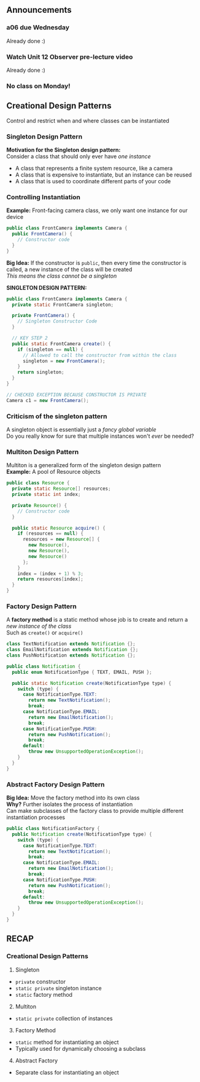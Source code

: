 ## Announcements
### a06 due Wednesday
Already done :)
### Watch Unit 12 Observer pre-lecture video
Already done :)
### No class on Monday!

## Creational Design Patterns
Control and restrict when and where classes can be
instantiated  

### Singleton Design Pattern
**Motivation for the Singleton design pattern:**  
Consider a class that should only ever have *one instance*  
- A class that represents a finite system resource, like
  a camera  
- A class that is expensive to instantiate, but an instance
  can be reused
- A class that is used to coordinate different parts of your
  code  

### Controlling Instantiation
**Example:** Front-facing camera class, we only want one
instance for our device  
```Java
public class FrontCamera implements Camera {
  public FrontCamera() {
    // Constructor code
  }
}
```
**Big Idea:** If the constructor is `public`, then every
time the constructor is called, a new instance of the class
will be created  
*This means the class cannot be a singleton*  

**SINGLETON DESIGN PATTERN:**  
```Java
public class FrontCamera implements Camera {
  private static FrontCamera singleton;

  private FrontCamera() {
    // Singleton Constructor Code
  }

  // KEY STEP 2
  public static FrontCamera create() {
    if (singleton == null) {
      // Allowed to call the constructor from within the class
      singleton = new FrontCamera();
    }
    return singleton;
  }
}

// CHECKED EXCEPTION BECAUSE CONSTRUCTOR IS PRIVATE
Camera c1 = new FrontCamera();
```

### Criticism of the singleton pattern
A singleton object is essentially just a *fancy global
variable*  
Do you really know for sure that multiple instances won't
*ever* be needed?  


### Multiton Design Pattern
Multiton is a generalized form of the singleton design
pattern  
**Example:** A pool of Resource objects
```Java
public class Resource {
  private static Resource[] resources;
  private static int index;

  private Resource() {
    // Constructor code
  }

  public static Resource acquire() {
    if (resources == null) {
      resources = new Resource[] {
        new Resource(),
        new Resource(),
        new Resource()
      };
    }
    index = (index + 1) % 3;
    return resources[index];
  }
}
```

### Factory Design Pattern
A **factory method** is a static method whose job is to
create and return a *new instance of the class*  
Such as `create()` or `acquire()`  

```Java
class TextNotification extends Notification {};
class EmailNotification extends Notification {};
class PushNotification extends Notification {};

public class Notification {
  public enum NotificationType { TEXT, EMAIL, PUSH };

  public static Notification create(NotificationType type) {
    switch (type) {
      case NotificationType.TEXT:
        return new TextNotification();
        break;
      case NotificationType.EMAIL:
        return new EmailNotification();
        break;
      case NotificationType.PUSH:
        return new PushNotification();
        break;
      default:
        throw new UnsupportedOperationException();
    }
  }
}
```

### Abstract Factory Design Pattern
**Big Idea:** Move the factory method into its own class  
**Why?** Further isolates the process of instantiation  
Can make subclasses of the factory class to provide multiple
different instantiation processes  

```Java
public class NotificationFactory {
  public Notification create(NotificationType type) {
    switch (type) {
      case NotificationType.TEXT:
        return new TextNotification();
        break;
      case NotificationType.EMAIL:
        return new EmailNotification();
        break;
      case NotificationType.PUSH:
        return new PushNotification();
        break;
      default:
        throw new UnsupportedOperationException();
    }
  }
}
```

## RECAP
### Creational Design Patterns
1. Singleton  
- `private` constructor  
- `static private` singleton instance  
- `static` factory method  
2. Multiton  
- `static private` collection of instances  
3. Factory Method  
- `static` method for instantiating an object  
- Typically used for dynamically choosing a subclass  
4. Abstract Factory  
- Separate class for instantiating an object
